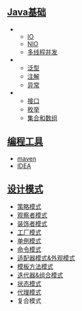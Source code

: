 ## [Java基础](https://github.com/yuyumyself/SHARE_CONTENT2/tree/master/java%E5%9F%BA%E7%A1%80%E7%BC%96%E7%A8%8B)

-
    - [IO](https://github.com/yuyumyself/SHARE_CONTENT2/tree/master/java%E5%9F%BA%E7%A1%80%E7%BC%96%E7%A8%8B/IO/IO)
    - [NIO](https://github.com/yuyumyself/SHARE_CONTENT2/tree/master/java%E5%9F%BA%E7%A1%80%E7%BC%96%E7%A8%8B/IO/NIO)
    - [多线程并发](https://github.com/yuyumyself/SHARE_CONTENT2/tree/master/java%E5%9F%BA%E7%A1%80%E7%BC%96%E7%A8%8B/%E5%A4%9A%E7%BA%BF%E7%A8%8B)
-
    - [泛型](https://github.com/yuyumyself/SHARE_CONTENT2/tree/master/java%E5%9F%BA%E7%A1%80%E7%BC%96%E7%A8%8B/%E6%B3%9B%E5%9E%8B)
    - [注解](https://github.com/yuyumyself/SHARE_CONTENT2/tree/master/java%E5%9F%BA%E7%A1%80%E7%BC%96%E7%A8%8B/%E6%B3%A8%E8%A7%A3)
    - [异常](https://github.com/yuyumyself/SHARE_CONTENT2/tree/master/java%E5%9F%BA%E7%A1%80%E7%BC%96%E7%A8%8B/%E5%BC%82%E5%B8%B8)
-
    - [接口](https://github.com/yuyumyself/SHARE_CONTENT2/tree/master/java%E5%9F%BA%E7%A1%80%E7%BC%96%E7%A8%8B/java%E6%8E%A5%E5%8F%A3)
    - [枚举](https://github.com/yuyumyself/SHARE_CONTENT2/tree/master/java%E5%9F%BA%E7%A1%80%E7%BC%96%E7%A8%8B/%E6%9E%9A%E4%B8%BE)
    - [集合和数组](https://github.com/yuyumyself/SHARE_CONTENT2/tree/master/java%E5%9F%BA%E7%A1%80%E7%BC%96%E7%A8%8B/%E9%9B%86%E5%90%88%E5%92%8C%E6%95%B0%E7%BB%84)
## [编程工具](https://github.com/yuyumyself/SHARE_CONTENT2/tree/master/%E7%BC%96%E7%A8%8B%E5%B8%B8%E7%94%A8%E5%B7%A5%E5%85%B7%E7%AC%94%E8%AE%B0)
- [maven](https://github.com/yuyumyself/SHARE_CONTENT2/tree/master/%E7%BC%96%E7%A8%8B%E5%B8%B8%E7%94%A8%E5%B7%A5%E5%85%B7%E7%AC%94%E8%AE%B0/maven)
- [IDEA](https://github.com/yuyumyself/SHARE_CONTENT2/tree/master/%E7%BC%96%E7%A8%8B%E5%B8%B8%E7%94%A8%E5%B7%A5%E5%85%B7%E7%AC%94%E8%AE%B0/%E7%BC%96%E7%A8%8B%E5%B7%A5%E5%85%B7IDE/IDEA)
## [设计模式](https://github.com/yuyumyself/SHARE_CONTENT2/tree/master/%E8%AE%BE%E8%AE%A1%E6%A8%A1%E5%BC%8F)
- [策略模式](https://github.com/yuyumyself/SHARE_CONTENT2/tree/master/%E8%AE%BE%E8%AE%A1%E6%A8%A1%E5%BC%8F/%E7%AD%96%E7%95%A5%E6%A8%A1%E5%BC%8F)
- [观察者模式](https://github.com/yuyumyself/SHARE_CONTENT2/tree/master/%E8%AE%BE%E8%AE%A1%E6%A8%A1%E5%BC%8F/%E8%A7%82%E5%AF%9F%E8%80%85%E6%A8%A1%E5%BC%8F)
- [装饰者模式](https://github.com/yuyumyself/SHARE_CONTENT2/tree/master/%E8%AE%BE%E8%AE%A1%E6%A8%A1%E5%BC%8F/%E8%A3%85%E9%A5%B0%E8%80%85%E6%A8%A1%E5%BC%8F)
- [工厂模式](https://github.com/yuyumyself/SHARE_CONTENT2/tree/master/%E8%AE%BE%E8%AE%A1%E6%A8%A1%E5%BC%8F/%E5%B7%A5%E5%8E%82%E6%A8%A1%E5%BC%8F)
- [单例模式](https://github.com/yuyumyself/SHARE_CONTENT2/tree/master/%E8%AE%BE%E8%AE%A1%E6%A8%A1%E5%BC%8F/%E5%8D%95%E4%BB%B6%E6%A8%A1%E5%BC%8F)
- [命令模式](https://github.com/yuyumyself/SHARE_CONTENT2/tree/master/%E8%AE%BE%E8%AE%A1%E6%A8%A1%E5%BC%8F/%E5%91%BD%E4%BB%A4%E6%A8%A1%E5%BC%8F)
- [适配器模式&外观模式](https://github.com/yuyumyself/SHARE_CONTENT2/tree/master/%E8%AE%BE%E8%AE%A1%E6%A8%A1%E5%BC%8F/%E9%80%82%E9%85%8D%E5%99%A8%E6%A8%A1%E5%BC%8F%26%E5%A4%96%E8%A7%82%E6%A8%A1%E5%BC%8F)
- [模板方法模式](https://github.com/yuyumyself/SHARE_CONTENT2/tree/master/%E8%AE%BE%E8%AE%A1%E6%A8%A1%E5%BC%8F/%E6%A8%A1%E6%9D%BF%E6%96%B9%E6%B3%95)
- [迭代器&组合模式](https://github.com/yuyumyself/SHARE_CONTENT2/tree/master/%E8%AE%BE%E8%AE%A1%E6%A8%A1%E5%BC%8F/%E8%BF%AD%E4%BB%A3%E5%99%A8%26%E7%BB%84%E5%90%88%E6%A8%A1%E5%BC%8F)
- [状态模式](https://github.com/yuyumyself/SHARE_CONTENT2/tree/master/%E8%AE%BE%E8%AE%A1%E6%A8%A1%E5%BC%8F/%E7%8A%B6%E6%80%81%E6%A8%A1%E5%BC%8F)
- [代理模式](https://github.com/yuyumyself/SHARE_CONTENT2/tree/master/%E8%AE%BE%E8%AE%A1%E6%A8%A1%E5%BC%8F/%E4%BB%A3%E7%90%86%E6%A8%A1%E5%BC%8F)
- 复合模式
